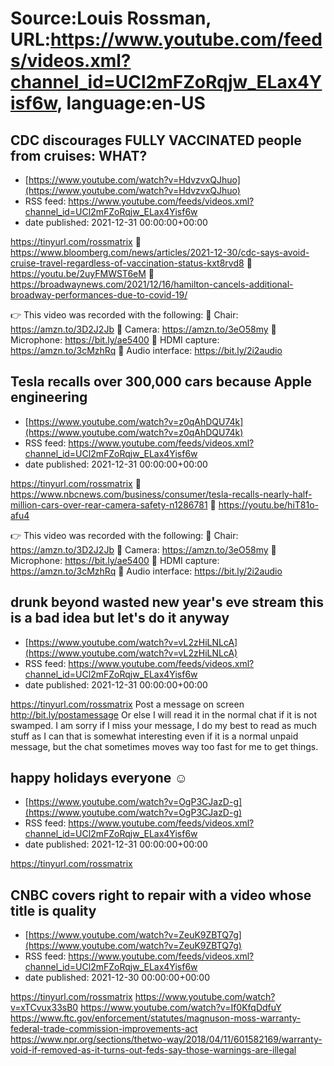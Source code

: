 # Source:Louis Rossman, URL:https://www.youtube.com/feeds/videos.xml?channel_id=UCl2mFZoRqjw_ELax4Yisf6w, language:en-US

## CDC discourages FULLY VACCINATED people from cruises: WHAT?
 - [https://www.youtube.com/watch?v=HdvzvxQJhuo](https://www.youtube.com/watch?v=HdvzvxQJhuo)
 - RSS feed: https://www.youtube.com/feeds/videos.xml?channel_id=UCl2mFZoRqjw_ELax4Yisf6w
 - date published: 2021-12-31 00:00:00+00:00

https://tinyurl.com/rossmatrix
🔵 https://www.bloomberg.com/news/articles/2021-12-30/cdc-says-avoid-cruise-travel-regardless-of-vaccination-status-kxt8rvd8
🔵 https://youtu.be/2uyFMWST6eM
🔵 https://broadwaynews.com/2021/12/16/hamilton-cancels-additional-broadway-performances-due-to-covid-19/

👉 This video was recorded with the following:
🔵 Chair: https://amzn.to/3D2J2Jb
🔵 Camera: https://amzn.to/3eO58my
🔵 Microphone: https://bit.ly/ae5400
🔵 HDMI capture: https://amzn.to/3cMzhRq
🔵 Audio interface: https://bit.ly/2i2audio

## Tesla recalls over 300,000 cars because Apple engineering
 - [https://www.youtube.com/watch?v=z0qAhDQU74k](https://www.youtube.com/watch?v=z0qAhDQU74k)
 - RSS feed: https://www.youtube.com/feeds/videos.xml?channel_id=UCl2mFZoRqjw_ELax4Yisf6w
 - date published: 2021-12-31 00:00:00+00:00

https://tinyurl.com/rossmatrix
🔵 https://www.nbcnews.com/business/consumer/tesla-recalls-nearly-half-million-cars-over-rear-camera-safety-n1286781
🔵 https://youtu.be/hiT81o-afu4
 
👉 This video was recorded with the following:
🔵 Chair: https://amzn.to/3D2J2Jb
🔵 Camera: https://amzn.to/3eO58my
🔵 Microphone: https://bit.ly/ae5400
🔵 HDMI capture: https://amzn.to/3cMzhRq
🔵 Audio interface: https://bit.ly/2i2audio

## drunk beyond wasted new year's eve stream this is a bad idea but let's do it anyway
 - [https://www.youtube.com/watch?v=vL2zHiLNLcA](https://www.youtube.com/watch?v=vL2zHiLNLcA)
 - RSS feed: https://www.youtube.com/feeds/videos.xml?channel_id=UCl2mFZoRqjw_ELax4Yisf6w
 - date published: 2021-12-31 00:00:00+00:00

https://tinyurl.com/rossmatrix
Post a message on screen http://bit.ly/postamessage Or else I will read it in the normal chat if it is not swamped. I am sorry if I miss your message, I do my best to read as much stuff as I can that is somewhat interesting even if it is a normal unpaid message, but the chat sometimes moves way too fast for me to get things.

## happy holidays everyone ☺️
 - [https://www.youtube.com/watch?v=OgP3CJazD-g](https://www.youtube.com/watch?v=OgP3CJazD-g)
 - RSS feed: https://www.youtube.com/feeds/videos.xml?channel_id=UCl2mFZoRqjw_ELax4Yisf6w
 - date published: 2021-12-31 00:00:00+00:00

https://tinyurl.com/rossmatrix

## CNBC covers right to repair with a video whose title is quality
 - [https://www.youtube.com/watch?v=ZeuK9ZBTQ7g](https://www.youtube.com/watch?v=ZeuK9ZBTQ7g)
 - RSS feed: https://www.youtube.com/feeds/videos.xml?channel_id=UCl2mFZoRqjw_ELax4Yisf6w
 - date published: 2021-12-30 00:00:00+00:00

https://tinyurl.com/rossmatrix
https://www.youtube.com/watch?v=xTCvux33sB0
https://www.youtube.com/watch?v=If0KfqDdfuY
https://www.ftc.gov/enforcement/statutes/magnuson-moss-warranty-federal-trade-commission-improvements-act
https://www.npr.org/sections/thetwo-way/2018/04/11/601582169/warranty-void-if-removed-as-it-turns-out-feds-say-those-warnings-are-illegal

